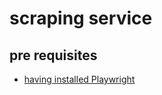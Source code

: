 # scraping service

## pre requisites

- [having installed Playwright](http://playwright.dev/docs/intro#installing-playwright)
